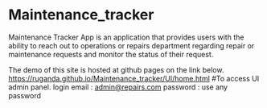 # Maintenance_tracker
Maintenance Tracker App is an application that provides users with the ability to reach out to operations or repairs department regarding repair or maintenance requests and monitor the status of their request.

The demo of this site is hosted at github pages on the link below.
https://ruganda.github.io/Maintenance_tracker/UI/home.html
#To access UI admin panel.
 login email : admin@repairs.com
 password : use any password